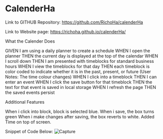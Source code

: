 # CalenderHa

Link to GITHUB Repository:
https://github.com/RichoHa/calenderHa

Link to Website page:
https://richoha.github.io/calenderHa/


What the Calender Does

GIVEN I am using a daily planner to create a schedule
WHEN I open the planner
THEN the current day is displayed at the top of the calendar
WHEN I scroll down
THEN I am presented with timeblocks for standard business hours
WHEN I view the timeblocks for that day
THEN each timeblock is color coded to indicate whether it is in the past, present, or future 
(User Notes: The time colour changes)
WHEN I click into a timeblock
THEN I can enter an event
WHEN I click the save button for that timeblock
THEN the text for that event is saved in local storage
WHEN I refresh the page
THEN the saved events persist

Additional Features 

When i click into block, block is selected blue.
When i save, the box turns green
When i make changes after saving, the box reverts to white.
Added Time on top of screen.

Snippet of Code Below:
![Capture](https://user-images.githubusercontent.com/76611103/114290243-afd7a900-9ab0-11eb-91b5-d202ea209df2.PNG)
